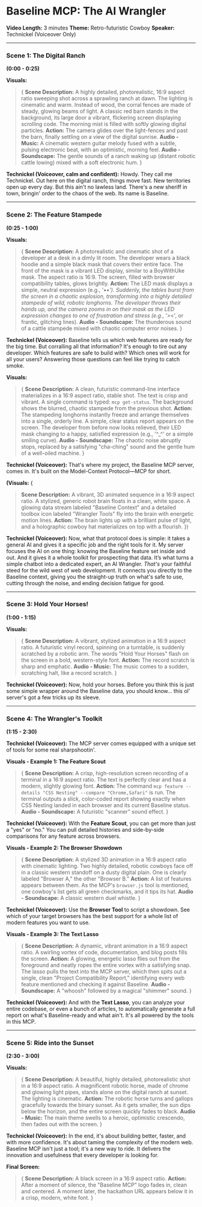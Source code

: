 # Baseline MCP: The AI Wrangler

**Video Length:** 3 minutes
**Theme:** Retro-futuristic Cowboy
**Speaker:** Technickel (Voiceover Only)

---

### **Scene 1: The Digital Ranch**

**(0:00 - 0:25)**

**Visuals:**
> {
> **Scene Description:** A highly detailed, photorealistic, 16:9 aspect ratio sweeping shot across a sprawling ranch at dawn. The lighting is cinematic and warm. Instead of wood, the corral fences are made of steady, glowing beams of light. A classic red barn stands in the background, its large door a vibrant, flickering screen displaying scrolling code. The morning mist is filled with softly glowing digital particles.
> **Action:** The camera glides over the light-fences and past the barn, finally settling on a view of the digital sunrise.
> **Audio - Music:** A cinematic western guitar melody fused with a subtle, pulsing electronic beat, with an optimistic, morning feel.
> **Audio - Soundscape:** The gentle sounds of a ranch waking up (distant robotic cattle lowing) mixed with a soft electronic hum.
> }

**Technickel (Voiceover, calm and confident):**
Howdy. They call me Technickel. Out here on the digital ranch, things move fast. New territories open up every day. But this ain't no lawless land. There's a new sheriff in town, bringin' order to the chaos of the web. Its name is Baseline.

---

### **Scene 2: The Feature Stampede**

**(0:25 - 1:00)**

**Visuals:**
> {
> **Scene Description:** A photorealistic and cinematic shot of a developer at a desk in a dimly lit room. The developer wears a black hoodie and a simple black mask that covers their entire face. The front of the mask is a vibrant LED display, similar to a BoyWithUke mask. The aspect ratio is 16:9. The screen, filled with browser compatibility tables, glows brightly.
> **Action:** The LED mask displays a simple, neutral expression (e.g., '•_•'). Suddenly, the tables burst from the screen in a chaotic explosion, transforming into a highly detailed stampede of wild, robotic longhorns. The developer throws their hands up, and the camera zooms in on their mask as the LED expression changes to one of frustration and stress (e.g., '>_<', or frantic, glitching lines).
> **Audio - Soundscape:** The thunderous sound of a cattle stampede mixed with chaotic computer error noises.
> }

**Technickel (Voiceover):**
Baseline tells us which web features are ready for the big time. But corralling all that information? It's enough to tire out any developer. Which features are safe to build with? Which ones will work for all your users? Answering those questions can feel like trying to catch smoke.

**Visuals:**
> {
> **Scene Description:** A clean, futuristic command-line interface materializes in a 16:9 aspect ratio, stable shot. The text is crisp and vibrant. A single command is typed: `mcp get-status`. The background shows the blurred, chaotic stampede from the previous shot.
> **Action:** The stampeding longhorns instantly freeze and arrange themselves into a single, orderly line. A simple, clear status report appears on the screen. The developer from before now looks relieved, their LED mask changing to a happy, satisfied expression (e.g., '^_^' or a simple smiling curve).
> **Audio - Soundscape:** The chaotic noise abruptly stops, replaced by a satisfying "cha-ching" sound and the gentle hum of a well-oiled machine.
> }

**Technickel (Voiceover):**
That's where my project, the Baseline MCP server, comes in. It's built on the Model-Context Protocol—MCP for short.

**(Visuals:** {
> **Scene Description:** A vibrant, 3D animated sequence in a 16:9 aspect ratio. A stylized, generic robot brain floats in a clean, white space. A glowing data stream labeled "Baseline Context" and a detailed toolbox icon labeled "Wrangler Tools" fly into the brain with energetic motion lines.
> **Action:** The brain lights up with a brilliant pulse of light, and a holographic cowboy hat materializes on top with a flourish.
> })

**Technickel (Voiceover):**
Now, what that protocol does is simple: it takes a general AI and gives it a specific job and the right tools for it. My server focuses the AI on one thing: knowing the Baseline feature set inside and out. And it gives it a whole toolkit for prospecting that data. It’s what turns a simple chatbot into a dedicated expert, an AI Wrangler. *That's* your faithful steed for the wild west of web development. It connects you directly to the Baseline context, giving you the straight-up truth on what's safe to use, cutting through the noise, and ending decision fatigue for good.

---

### **Scene 3: Hold Your Horses!**

**(1:00 - 1:15)**

**Visuals:**
> {
> **Scene Description:** A vibrant, stylized animation in a 16:9 aspect ratio. A futuristic vinyl record, spinning on a turntable, is suddenly scratched by a robotic arm. The words "Hold Your Horses" flash on the screen in a bold, western-style font.
> **Action:** The record scratch is sharp and emphatic.
> **Audio - Music:** The music comes to a sudden, scratching halt, like a record scratch.
> }

**Technickel (Voiceover):**
Now, hold your horses. Before you think this is just some simple wrapper around the Baseline data, you should know... this ol' server's got a few tricks up its sleeve.

---

### **Scene 4: The Wrangler's Toolkit**

**(1:15 - 2:30)**

**Technickel (Voiceover):**
The MCP server comes equipped with a unique set of tools for some real sharpshootin'.

**Visuals - Example 1: The Feature Scout**
> {
> **Scene Description:** A crisp, high-resolution screen recording of a terminal in a 16:9 aspect ratio. The text is perfectly clear and has a modern, slightly glowing font.
> **Action:** The command `mcp feature --details "CSS Nesting" --compare "Chrome,Safari"` is run. The terminal outputs a slick, color-coded report showing exactly when CSS Nesting landed in each browser and its current Baseline status.
> **Audio - Soundscape:** A futuristic "scanner" sound effect.
> }

**Technickel (Voiceover):**
With the **Feature Scout**, you can get more than just a "yes" or "no." You can pull detailed histories and side-by-side comparisons for any feature across browsers.

**Visuals - Example 2: The Browser Showdown**
> {
> **Scene Description:** A stylized 3D animation in a 16:9 aspect ratio with cinematic lighting. Two highly detailed, robotic cowboys face off in a classic western standoff on a dusty digital plain. One is clearly labeled "Browser A," the other "Browser B."
> **Action:** A list of features appears between them. As the MCP's `browser.js` tool is mentioned, one cowboy's list gets all green checkmarks, and it tips its hat.
> **Audio - Soundscape:** A classic western duel whistle.
> }

**Technickel (Voiceover):**
Use the **Browser Tool** to script a showdown. See which of your target browsers has the best support for a whole list of modern features you want to use.

**Visuals - Example 3: The Text Lasso**
> {
> **Scene Description:** A dynamic, vibrant animation in a 16:9 aspect ratio. A swirling vortex of code, documentation, and blog posts fills the screen.
> **Action:** A glowing, energetic lasso flies out from the foreground and neatly ropes the entire vortex with a satisfying snap. The lasso pulls the text into the MCP server, which then spits out a single, clean "Project Compatibility Report," identifying every web feature mentioned and checking it against Baseline.
> **Audio - Soundscape:** A "whoosh" followed by a magical "shimmer" sound.
> }

**Technickel (Voiceover):**
And with the **Text Lasso**, you can analyze your entire codebase, or even a bunch of articles, to automatically generate a full report on what's Baseline-ready and what ain't. It's all powered by the tools in this MCP.

---

### **Scene 5: Ride into the Sunset**

**(2:30 - 3:00)**

**Visuals:**
> {
> **Scene Description:** A beautiful, highly detailed, photorealistic shot in a 16:9 aspect ratio. A magnificent robotic horse, made of chrome and glowing light pipes, stands alone on the digital ranch at sunset. The lighting is cinematic.
> **Action:** The robotic horse turns and gallops gracefully towards the binary sunset. As it gets smaller, the sun dips below the horizon, and the entire screen quickly fades to black.
> **Audio - Music:** The main theme swells to a heroic, optimistic crescendo, then fades out with the screen.
> }

**Technickel (Voiceover):**
In the end, it's about building better, faster, and with more confidence. It's about taming the complexity of the modern web. Baseline MCP isn't just a tool; it's a new way to ride. It delivers the innovation and usefulness that every developer is looking for.

**Final Screen:**
> {
> **Scene Description:** A black screen in a 16:9 aspect ratio.
> **Action:** After a moment of silence, the "Baseline MCP" logo fades in, clean and centered. A moment later, the hackathon URL appears below it in a crisp, modern, white font.
> }